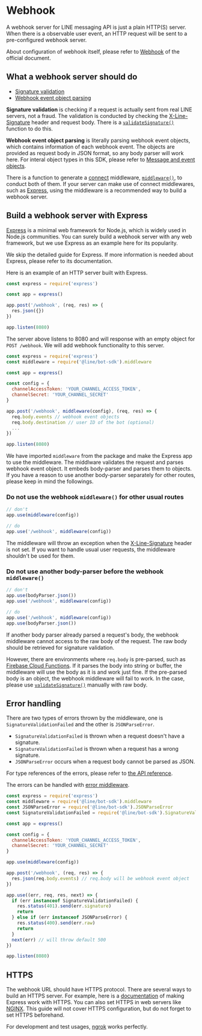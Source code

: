 # Webhook

A webhook server for LINE messaging API is just a plain HTTP(S) server. When
there is a observable user event, an HTTP request will be sent to a
pre-configured webhook server.

About configuration of webhook itself, please refer to [Webhook](https://developers.line.biz/en/reference/messaging-api/#webhooks)
of the official document.

## What a webhook server should do

- [Signature validation](https://developers.line.biz/en/reference/messaging-api/#signature-validation)
- [Webhook event object parsing](https://developers.line.biz/en/reference/messaging-api/#webhook-event-objects)

**Signature validation** is checking if a request is actually sent from real
LINE servers, not a fraud. The validation is conducted by checking
the [X-Line-Signature](https://developers.line.biz/en/reference/messaging-api/#signature-validation) header
and request body. There is a [`validateSignature()`](../api-reference/validate-signature.md)
function to do this.

**Webhook event object parsing** is literally parsing webhook event objects,
which contains information of each webhook event. The objects are provided as
request body in JSON format, so any body parser will work here. For interal
object types in this SDK, please refer to [Message and event objects](../api-reference/message-and-event-objects.md).

There is a function to generate a [connect](https://github.com/senchalabs/connect) middleware,
[`middleware()`](../api-reference/middleware.md), to conduct both of them. If
your server can make use of connect middlewares, such as [Express](https://expressjs.com/),
using the middleware is a recommended way to build a webhook server.

## Build a webhook server with Express

[Express](https://expressjs.com/) is a minimal web framework for Node.js, which
is widely used in Node.js communities. You can surely build a webhook server
with any web framework, but we use Express as an example here for its
popularity.

We skip the detailed guide for Express.  If more information is needed about
Express, please refer to its documentation.

Here is an example of an HTTP server built with Express.

``` js
const express = require('express')

const app = express()

app.post('/webhook', (req, res) => {
  res.json({})
})

app.listen(8080)
```

The server above listens to 8080 and will response with an empty object for
`POST /webhook`. We will add webhook functionality to this server.

``` js
const express = require('express')
const middleware = require('@line/bot-sdk').middleware

const app = express()

const config = {
  channelAccessToken: 'YOUR_CHANNEL_ACCESS_TOKEN',
  channelSecret: 'YOUR_CHANNEL_SECRET'
}

app.post('/webhook', middleware(config), (req, res) => {
  req.body.events // webhook event objects
  req.body.destination // user ID of the bot (optional)
  ...
})

app.listen(8080)
```

We have imported `middleware` from the package and make the Express app to use
the middleware. The middlware validates the request and parses webhook event
object. It embeds body-parser and parses them to objects. If you have a reason
to use another body-parser separately for other routes, please keep in mind the
followings.

### Do not use the webhook `middleware()` for other usual routes

``` js
// don't
app.use(middleware(config))

// do
app.use('/webhook', middleware(config))
```

The middleware will throw an exception when the [X-Line-Signature](https://developers.line.biz/en/reference/messaging-api/#signature-validation)
header is not set. If you want to handle usual user requests, the middleware
shouldn't be used for them.

### Do not use another body-parser before the webhook `middleware()`

``` js
// don't
app.use(bodyParser.json())
app.use('/webhook', middleware(config))

// do
app.use('/webhook', middleware(config))
app.use(bodyParser.json())
```

If another body parser already parsed a request's body, the webhook middleware
cannot access to the raw body of the request. The raw body should be retrieved
for signature validation.

However, there are environments where `req.body` is pre-parsed, such as
[Firebase Cloud Functions](https://firebase.google.com/docs/functions/http-events).
If it parses the body into string or buffer, the middleware will use the body
as it is and work just fine. If the pre-parsed body is an object, the webhook
middleware will fail to work. In the case, please use [`validateSignature()`](../api-reference/validate-signature.md)
manually with raw body.

## Error handling

There are two types of errors thrown by the middleware, one is `SignatureValidationFailed`
and the other is `JSONParseError`.

- `SignatureValidationFailed` is thrown when a request doesn't have a signature.
- `SignatureValidationFailed` is thrown when a request has a wrong signature.
- `JSONParseError` occurs when a request body cannot be parsed as JSON.

For type references of the errors, please refer to [the API reference](../api-reference/exceptions.md).

The errors can be handled with [error middleware](https://github.com/senchalabs/connect#error-middleware).

``` js
const express = require('express')
const middleware = require('@line/bot-sdk').middleware
const JSONParseError = require('@line/bot-sdk').JSONParseError
const SignatureValidationFailed = require('@line/bot-sdk').SignatureValidationFailed

const app = express()

const config = {
  channelAccessToken: 'YOUR_CHANNEL_ACCESS_TOKEN',
  channelSecret: 'YOUR_CHANNEL_SECRET'
}

app.use(middleware(config))

app.post('/webhook', (req, res) => {
  res.json(req.body.events) // req.body will be webhook event object
})

app.use((err, req, res, next) => {
  if (err instanceof SignatureValidationFailed) {
    res.status(401).send(err.signature)
    return
  } else if (err instanceof JSONParseError) {
    res.status(400).send(err.raw)
    return
  }
  next(err) // will throw default 500
})

app.listen(8080)
```

## HTTPS

The webhook URL should have HTTPS protocol. There are several ways to build an
HTTPS server. For example, here is a [documentation](https://expressjs.com/en/api.html#app.listen)
of making Express work with HTTPS. You can also set HTTPS in web servers like
[NGINX](https://www.nginx.com/). This guide will not cover HTTPS configuration,
but do not forget to set HTTPS beforehand.

For development and test usages, [ngrok](https://ngrok.com/) works perfectly.
